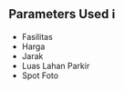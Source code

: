 ## Parameters Used :information_source:
- Fasilitas
- Harga
- Jarak
- Luas Lahan Parkir
- Spot Foto
